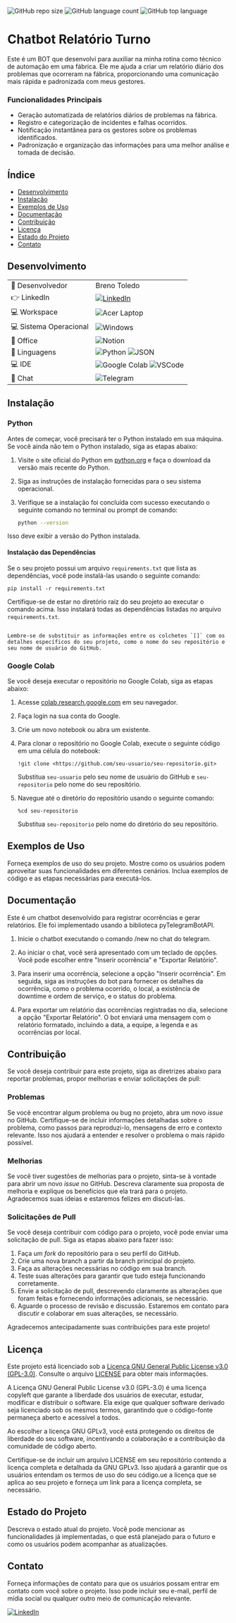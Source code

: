 ![GitHub repo size](https://img.shields.io/github/repo-size/BrenoToledo/ChatbotRelatorioTurno?style=for-the-badge)
![GitHub language count](https://img.shields.io/github/languages/count/BrenoToledo/ChatbotRelatorioTurno?style=for-the-badge)
![GitHub top language](https://img.shields.io/github/languages/top/BrenoToledo/ChatbotRelatorioTurno?style=for-the-badge)

# Chatbot Relatório Turno


Este é um BOT que desenvolvi para auxiliar na minha rotina como técnico de automação em uma fábrica. Ele me ajuda a criar um relatório diário dos problemas que ocorreram na fábrica, proporcionando uma comunicação mais rápida e padronizada com meus gestores.

### Funcionalidades Principais

- Geração automatizada de relatórios diários de problemas na fábrica.
- Registro e categorização de incidentes e falhas ocorridos.
- Notificação instantânea para os gestores sobre os problemas identificados.
- Padronização e organização das informações para uma melhor análise e tomada de decisão.


## Índice

- [Desenvolvimento](#desenvolvimento)
- [Instalação](#instalação)
- [Exemplos de Uso](#exemplos-de-uso)
- [Documentação](#documentação)
- [Contribuição](#contribuição)
- [Licença](#licença)
- [Estado do Projeto](#estado-do-projeto)
- [Contato](#contato)

## Desenvolvimento

|                     |                                                                                         |
|---------------------|-----------------------------------------------------------------------------------------|
| 🚀 Desenvolvedor       | Breno Toledo                                                                     |
| 👉 LinkedIn            | [![LinkedIn](https://img.shields.io/badge/LinkedIn-0077B5?style=for-the-badge&logo=linkedin&logoColor=white)](https://www.linkedin.com/in/-brenotoledo/) |
| 💻 Workspace        | ![Acer Laptop](https://img.shields.io/badge/acer%20laptop-83B81A?style=for-the-badge&logo=acer&logoColor=white)                                  |
| 💻 Sistema Operacional | ![Windows](https://img.shields.io/badge/Windows-0078D6?style=for-the-badge&logo=windows&logoColor=white)                                        |
| 🧭 Office              | ![Notion](https://img.shields.io/badge/Notion-000000?style=for-the-badge&logo=notion&logoColor=white)                                             |
| 🐍 Linguagens          | ![Python](https://img.shields.io/badge/Python-FFD43B?style=for-the-badge&logo=python&logoColor=blue) ![JSON](https://img.shields.io/badge/json-5E5C5C?style=for-the-badge&logo=json&logoColor=white) |
| 💻 IDE                 | ![Google Colab](https://img.shields.io/badge/Colab-F9AB00?style=for-the-badge&logo=googlecolab&color=525252) ![VSCode](https://img.shields.io/badge/VSCode-0078D4?style=for-the-badge&logo=visual%20studio%20code&logoColor=white) |
| 💬 Chat                | ![Telegram](https://img.shields.io/badge/Telegram-2CA5E0?style=for-the-badge&logo=telegram&logoColor=white) |


## Instalação



### Python

Antes de começar, você precisará ter o Python instalado em sua máquina. Se você ainda não tem o Python instalado, siga as etapas abaixo:

1. Visite o site oficial do Python em [python.org](<https://www.python.org/>) e faça o download da versão mais recente do Python.
2. Siga as instruções de instalação fornecidas para o seu sistema operacional.
3. Verifique se a instalação foi concluída com sucesso executando o seguinte comando no terminal ou prompt de comando:

   ```bash
   python --version

Isso deve exibir a versão do Python instalada.

#### Instalação das Dependências

Se o seu projeto possui um arquivo `requirements.txt` que lista as dependências, você pode instalá-las usando o seguinte comando:

```
pip install -r requirements.txt

```

Certifique-se de estar no diretório raiz do seu projeto ao executar o comando acima. Isso instalará todas as dependências listadas no arquivo `requirements.txt`.

```

Lembre-se de substituir as informações entre os colchetes `[]` com os detalhes específicos do seu projeto, como o nome do seu repositório e seu nome de usuário do GitHub.
```

### Google Colab

Se você deseja executar o repositório no Google Colab, siga as etapas abaixo:

1. Acesse [colab.research.google.com](https://colab.research.google.com/) em seu navegador.
2. Faça login na sua conta do Google.
3. Crie um novo notebook ou abra um existente.
4. Para clonar o repositório no Google Colab, execute o seguinte código em uma célula do notebook:
    
    ```
    !git clone <https://github.com/seu-usuario/seu-repositorio.git>
    
    ```
    
    Substitua `seu-usuario` pelo seu nome de usuário do GitHub e `seu-repositorio` pelo nome do seu repositório.
    
5. Navegue até o diretório do repositório usando o seguinte comando:
    
    ```
    %cd seu-repositorio
    
    ```
    
    Substitua `seu-repositorio` pelo nome do diretório do seu repositório.

## Exemplos de Uso

Forneça exemplos de uso do seu projeto. Mostre como os usuários podem aproveitar suas funcionalidades em diferentes cenários. Inclua exemplos de código e as etapas necessárias para executá-los.

## Documentação

Este é um chatbot desenvolvido para registrar ocorrências e gerar relatórios. Ele foi implementado usando a biblioteca pyTelegramBotAPI.

1. Inicie o chatbot executando o comando /new no chat do telegram.

2. Ao iniciar o chat, você será apresentado com um teclado de opções. Você pode escolher entre "Inserir ocorrência" e "Exportar Relatório".

3. Para inserir uma ocorrência, selecione a opção "Inserir ocorrência". Em seguida, siga as instruções do bot para fornecer os detalhes da ocorrência, como o problema ocorrido, o local, a existência de downtime e ordem de serviço, e o status do problema.

4. Para exportar um relatório das ocorrências registradas no dia, selecione a opção "Exportar Relatório". O bot enviará uma mensagem com o relatório formatado, incluindo a data, a equipe, a legenda e as ocorrências por local.

## Contribuição

Se você deseja contribuir para este projeto, siga as diretrizes abaixo para reportar problemas, propor melhorias e enviar solicitações de pull:

### Problemas

Se você encontrar algum problema ou bug no projeto, abra um novo *issue* no GitHub. Certifique-se de incluir informações detalhadas sobre o problema, como passos para reproduzi-lo, mensagens de erro e contexto relevante. Isso nos ajudará a entender e resolver o problema o mais rápido possível.

### Melhorias

Se você tiver sugestões de melhorias para o projeto, sinta-se à vontade para abrir um novo *issue* no GitHub. Descreva claramente sua proposta de melhoria e explique os benefícios que ela trará para o projeto. Agradecemos suas ideias e estaremos felizes em discuti-las.

### Solicitações de Pull

Se você deseja contribuir com código para o projeto, você pode enviar uma solicitação de pull. Siga as etapas abaixo para fazer isso:

1. Faça um *fork* do repositório para o seu perfil do GitHub.
2. Crie uma nova branch a partir da branch principal do projeto.
3. Faça as alterações necessárias no código em sua branch.
4. Teste suas alterações para garantir que tudo esteja funcionando corretamente.
5. Envie a solicitação de pull, descrevendo claramente as alterações que foram feitas e fornecendo informações adicionais, se necessário.
6. Aguarde o processo de revisão e discussão. Estaremos em contato para discutir e colaborar em suas alterações, se necessário.

Agradecemos antecipadamente suas contribuições para este projeto!

## Licença

Este projeto está licenciado sob a [Licença GNU General Public License v3.0 (GPL-3.0)](https://www.gnu.org/licenses/gpl-3.0.en.html). Consulte o arquivo [LICENSE](link-para-arquivo-license) para obter mais informações.

A Licença GNU General Public License v3.0 (GPL-3.0) é uma licença copyleft que garante a liberdade dos usuários de executar, estudar, modificar e distribuir o software. Ela exige que qualquer software derivado seja licenciado sob os mesmos termos, garantindo que o código-fonte permaneça aberto e acessível a todos.

Ao escolher a licença GNU GPLv3, você está protegendo os direitos de liberdade do seu software, incentivando a colaboração e a contribuição da comunidade de código aberto.

Certifique-se de incluir um arquivo LICENSE em seu repositório contendo a licença completa e detalhada da GNU GPLv3. Isso ajudará a garantir que os usuários entendam os termos de uso do seu código.ue a licença que se aplica ao seu projeto e forneça um link para a licença completa, se necessário.

## Estado do Projeto

Descreva o estado atual do projeto. Você pode mencionar as funcionalidades já implementadas, o que está planejado para o futuro e como os usuários podem acompanhar as atualizações.

## Contato

Forneça informações de contato para que os usuários possam entrar em contato com você sobre o projeto. Isso pode incluir seu e-mail, perfil de mídia social ou qualquer outro meio de comunicação relevante.

[![LinkedIn](https://img.shields.io/badge/LinkedIn-0077B5?style=for-the-badge&logo=linkedin&logoColor=white)](https://www.linkedin.com/in/-brenotoledo/)
